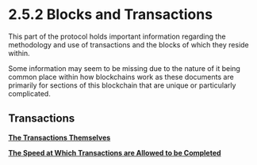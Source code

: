 # 2.5.2 Blocks and Transactions

This part of the protocol holds important information regarding the methodology and use of transactions and the blocks of which they reside within.

Some information may seem to be missing due to the nature of it being common place within how blockchains work as these documents are primarily for sections of this blockchain that are unique or particularly complicated.

## Transactions

****[**The Transactions Themselves**](1.4a-features-of-the-proposed-solution.md)****

****[**The Speed at Which Transactions are Allowed to be Completed**](../../../2.5-the-protocol/2.5.2-blocks-and-transactions/2.5.2.2-transaction-speed.md)****
